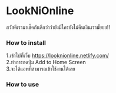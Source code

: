 # LookNiOnline
สวัสดีเรามาเช็คกันดีกว่าว่ายังมีใครยังไม่คืนเงินเรามั้ยยย!!<br>

### How to install
1.เข้าไปที่เว็บ https://looknionline.netlify.com/ <br>
2.ทำการกดปุ่ม Add to Home Screen <br>
3.จะได้แอพที่สามารถเข้าใช้งานได้เลย <br>

### How to use
